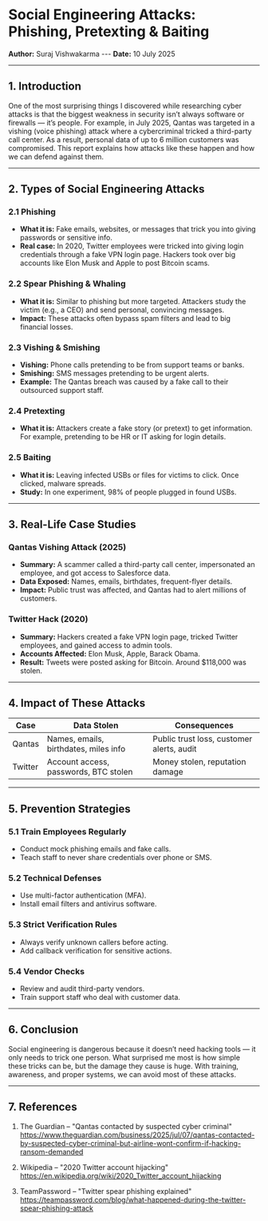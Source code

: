 
# Social Engineering Attacks: Phishing, Pretexting & Baiting
**Author:** Suraj Vishwakarma ---
**Date:** 10 July 2025

---

## 1. Introduction

One of the most surprising things I discovered while researching cyber attacks is that the biggest weakness in security isn’t always software or firewalls — it’s people. For example, in July 2025, Qantas was targeted in a vishing (voice phishing) attack where a cybercriminal tricked a third-party call center. As a result, personal data of up to 6 million customers was compromised. This report explains how attacks like these happen and how we can defend against them.

---

## 2. Types of Social Engineering Attacks

### 2.1 Phishing
- **What it is:** Fake emails, websites, or messages that trick you into giving passwords or sensitive info.
- **Real case:** In 2020, Twitter employees were tricked into giving login credentials through a fake VPN login page. Hackers took over big accounts like Elon Musk and Apple to post Bitcoin scams.

### 2.2 Spear Phishing & Whaling
- **What it is:** Similar to phishing but more targeted. Attackers study the victim (e.g., a CEO) and send personal, convincing messages.
- **Impact:** These attacks often bypass spam filters and lead to big financial losses.

### 2.3 Vishing & Smishing
- **Vishing:** Phone calls pretending to be from support teams or banks.
- **Smishing:** SMS messages pretending to be urgent alerts.
- **Example:** The Qantas breach was caused by a fake call to their outsourced support staff.

### 2.4 Pretexting
- **What it is:** Attackers create a fake story (or pretext) to get information. For example, pretending to be HR or IT asking for login details.

### 2.5 Baiting
- **What it is:** Leaving infected USBs or files for victims to click. Once clicked, malware spreads.
- **Study:** In one experiment, 98% of people plugged in found USBs.

---

## 3. Real-Life Case Studies

### Qantas Vishing Attack (2025)
- **Summary:** A scammer called a third-party call center, impersonated an employee, and got access to Salesforce data.
- **Data Exposed:** Names, emails, birthdates, frequent-flyer details.
- **Impact:** Public trust was affected, and Qantas had to alert millions of customers.

### Twitter Hack (2020)
- **Summary:** Hackers created a fake VPN login page, tricked Twitter employees, and gained access to admin tools.
- **Accounts Affected:** Elon Musk, Apple, Barack Obama.
- **Result:** Tweets were posted asking for Bitcoin. Around $118,000 was stolen.

---

## 4. Impact of These Attacks

| Case     | Data Stolen                             | Consequences                                |
|----------|------------------------------------------|---------------------------------------------|
| Qantas   | Names, emails, birthdates, miles info    | Public trust loss, customer alerts, audit   |
| Twitter  | Account access, passwords, BTC stolen    | Money stolen, reputation damage             |

---

## 5. Prevention Strategies

### 5.1 Train Employees Regularly
- Conduct mock phishing emails and fake calls.
- Teach staff to never share credentials over phone or SMS.

### 5.2 Technical Defenses
- Use multi-factor authentication (MFA).
- Install email filters and antivirus software.

### 5.3 Strict Verification Rules
- Always verify unknown callers before acting.
- Add callback verification for sensitive actions.

### 5.4 Vendor Checks
- Review and audit third-party vendors.
- Train support staff who deal with customer data.

---

## 6. Conclusion

Social engineering is dangerous because it doesn’t need hacking tools — it only needs to trick one person. What surprised me most is how simple these tricks can be, but the damage they cause is huge. With training, awareness, and proper systems, we can avoid most of these attacks.

---

## 7. References

1. The Guardian – "Qantas contacted by suspected cyber criminal"  
   https://www.theguardian.com/business/2025/jul/07/qantas-contacted-by-suspected-cyber-criminal-but-airline-wont-confirm-if-hacking-ransom-demanded

2. Wikipedia – "2020 Twitter account hijacking"  
   https://en.wikipedia.org/wiki/2020_Twitter_account_hijacking

3. TeamPassword – "Twitter spear phishing explained"  
   https://teampassword.com/blog/what-happened-during-the-twitter-spear-phishing-attack
